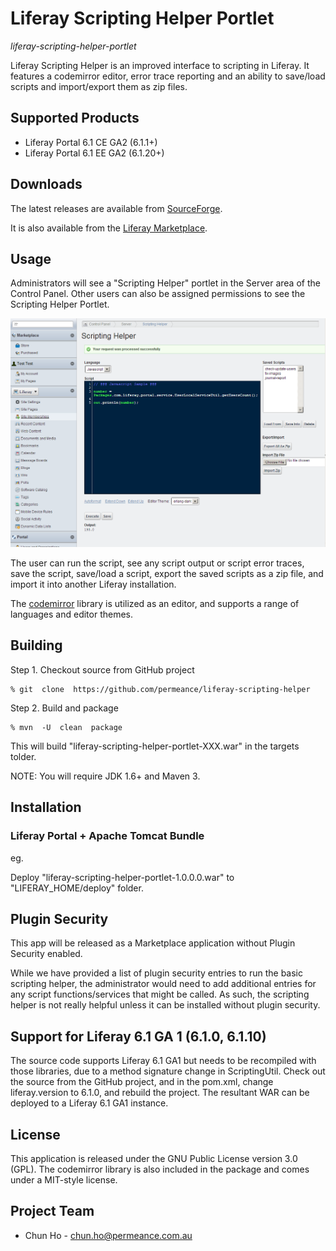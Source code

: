 # Liferay Scripting Helper Portlet

*liferay-scripting-helper-portlet*

Liferay Scripting Helper is an improved interface to scripting in Liferay. It features a codemirror editor, error trace reporting and an ability to save/load scripts and import/export them as zip files.

## Supported Products

* Liferay Portal 6.1 CE GA2 (6.1.1+)
* Liferay Portal 6.1 EE GA2 (6.1.20+)


## Downloads

The latest releases are available from [SourceForge](http://sourceforge.net/projects/permeance-apps/files/liferay-scripting-helper/ "Liferay Scripting Helper").

It is also available from the [Liferay Marketplace](http://www.liferay.com/marketplace/-/mp/application/25618082 "Liferay Scripting Helper").


## Usage

Administrators will see a "Scripting Helper" portlet in the Server area of the Control Panel.
Other users can also be assigned permissions to see the Scripting Helper Portlet.

![Scripting Helper Portlet](/docs/images/scripting-helper-1.png "Scripting Helper Portlet")

The user can run the script, see any script output or script error traces, save the script, save/load a script, export the saved scripts as a zip file, and import it into another Liferay installation.

The [codemirror](http://codemirror.net) library is utilized as an editor, and supports a range of languages and editor themes.



## Building

Step 1. Checkout source from GitHub project

    % git  clone  https://github.com/permeance/liferay-scripting-helper

Step 2. Build and package

    % mvn  -U  clean  package

This will build "liferay-scripting-helper-portlet-XXX.war" in the targets tolder.

NOTE: You will require JDK 1.6+ and Maven 3.


## Installation

### Liferay Portal + Apache Tomcat Bundle

eg.

Deploy "liferay-scripting-helper-portlet-1.0.0.0.war" to "LIFERAY_HOME/deploy" folder.


## Plugin Security

This app will be released as a Marketplace application without Plugin Security enabled. 

While we have provided a list of plugin security entries to run the basic scripting helper, the administrator would need to add additional entries for any script functions/services that might be called. As such, the scripting helper is not really helpful unless it can be installed without plugin security.


## Support for Liferay 6.1 GA 1 (6.1.0, 6.1.10)

The source code supports Liferay 6.1 GA1 but needs to be recompiled with those libraries, due to a method signature change in ScriptingUtil. Check out the source from the GitHub project, and in the pom.xml, change liferay.version to 6.1.0, and rebuild the project. The resultant WAR can be deployed to a Liferay 6.1 GA1 instance.


## License

This application is released under the GNU Public License version 3.0 (GPL). The codemirror library is also included in the package and comes under a MIT-style license. 


## Project Team

* Chun Ho - chun.ho@permeance.com.au
